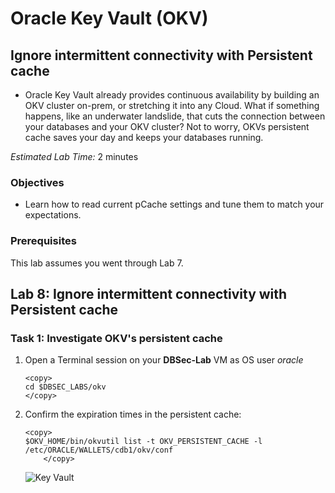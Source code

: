 # Oracle Key Vault (OKV)

## Ignore intermittent connectivity with Persistent cache
- Oracle Key Vault already provides continuous availability by building an OKV cluster on-prem, or stretching it into any Cloud. What if something happens, like an underwater landslide, that cuts the connection between your databases and your OKV cluster? Not to worry, OKVs persistent cache saves your day and keeps your databases running. 

*Estimated Lab Time:* 2 minutes

### Objectives
- Learn how to read current pCache settings and tune them to match your expectations.

### Prerequisites
This lab assumes you went through Lab 7. 

## Lab 8: Ignore intermittent connectivity with Persistent cache
### Task 1: Investigate OKV's persistent cache

1. Open a Terminal session on your **DBSec-Lab** VM as OS user *oracle*

    ````plaintext
    <copy>
    cd $DBSEC_LABS/okv
    </copy>
    ````

2. Confirm the expiration times in the persistent cache:

    ````plaintext
    <copy>
    $OKV_HOME/bin/okvutil list -t OKV_PERSISTENT_CACHE -l /etc/ORACLE/WALLETS/cdb1/okv/conf
        </copy>
    ````

   ![Key Vault](./images/XXimage-2025-09-27_upload.png "Upload the pre-migration key from the old TDE wallet into the OKV wallet that you created in Lab 5:")